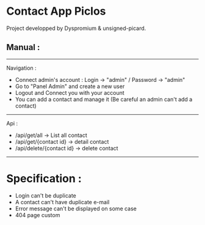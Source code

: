 # Contact App Piclos

Project developped by Dyspromium & unsigned-picard.
## Manual :
----------
Navigation :
- Connect admin's account : Login -> "admin" / Password -> "admin"
- Go to "Panel Admin" and create a new user
- Logout and Connect you with your account
- You can add a contact and manage it (Be careful an admin can't add a contact)
----------
Api :
- /api/get/all -> List all contact
- /api/get/{contact id} -> detail contact
- /api/delete/{contact id} -> delete contact
----------
# Specification : 
- Login can't be duplicate
- A contact can't have duplicate e-mail
- Error message can't be displayed on some case
- 404 page custom

